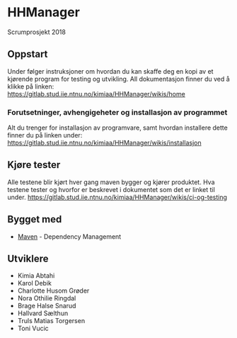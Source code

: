 # HHManager
Scrumprosjekt 2018

## Oppstart
Under følger instruksjoner om hvordan du kan skaffe deg en kopi av et kjørende program for testing og utvikling. All dokumentasjon finner du ved å klikke på linken:
https://gitlab.stud.iie.ntnu.no/kimiaa/HHManager/wikis/home

### Forutsetninger, avhengigeheter og installasjon av programmet
Alt du trenger for installasjon av programvare, samt hvordan installere dette finner du på linken under:
https://gitlab.stud.iie.ntnu.no/kimiaa/HHManager/wikis/installasjon

## Kjøre tester
Alle testene blir kjørt hver gang maven bygger og kjører produktet.
Hva testene tester og hvorfor er beskrevet i dokumentet som det er linket til under.
https://gitlab.stud.iie.ntnu.no/kimiaa/HHManager/wikis/ci-og-testing

## Bygget med
* [Maven](https://maven.apache.org/) - Dependency Management 

## Utviklere
* Kimia Abtahi
* Karol Debik
* Charlotte Husom Grøder
* Nora Othilie Ringdal
* Brage Halse Snarud
* Hallvard Sælthun
* Truls Matias Torgersen
* Toni Vucic
